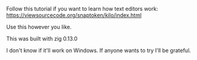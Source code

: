 Follow this tutorial if you want to learn how text editors work:
    https://viewsourcecode.org/snaptoken/kilo/index.html

Use this however you like.

This was built with zig 0.13.0

I don't know if it'll work on Windows. If anyone wants to try I'll be grateful.
